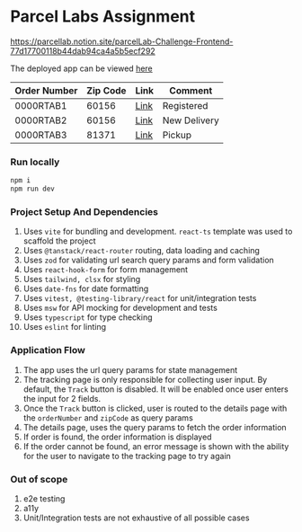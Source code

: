 # Parcel Labs Assignment
https://parcellab.notion.site/parcelLab-Challenge-Frontend-77d17700118b44dab94ca4a5b5ecf292

The deployed app can be viewed [here](https://bm-pcl-assignment.netlify.app/)

| Order Number | Zip Code | Link                                                                                                  | Comment      |
|--------------|----------|-------------------------------------------------------------------------------------------------------|--------------|
| 0000RTAB1    | 60156    | [Link](https://bm-pcl-assignment.netlify.app/order/details?orderNumber=0000RTAB1&zipCode=%2260156%22) | Registered   |
| 0000RTAB2    | 60156    | [Link](https://bm-pcl-assignment.netlify.app/order/details?orderNumber=0000RTAB2&zipCode=%2260156%22) | New Delivery |
| 0000RTAB3    | 81371    | [Link](https://bm-pcl-assignment.netlify.app/order/details?orderNumber=0000RTAB3&zipCode=%2281371%22) | Pickup       |


### Run locally
```bash
npm i
npm run dev
```

### Project Setup And Dependencies
1. Uses `vite` for bundling and development. `react-ts` template was used to scaffold the project
2. Uses `@tanstack/react-router` routing, data loading and caching
3. Uses `zod` for validating url search query params and form validation
4. Uses `react-hook-form` for form management
5. Uses `tailwind, clsx` for styling
6. Uses `date-fns` for date formatting
7. Uses `vitest, @testing-library/react` for unit/integration tests
8. Uses `msw` for API mocking for development and tests
9. Uses `typescript` for type checking
10. Uses `eslint` for linting

### Application Flow

1. The app uses the url query params for state management
2. The tracking page is only responsible for collecting user input. By default, the `Track` button is disabled. It will be enabled once user enters the input for 2 fields.
3. Once the `Track` button is clicked, user is routed to the details page with the `orderNumber` and `zipCode` as query params
4. The details page, uses the query params to fetch the order information
5. If order is found, the order information is displayed
6. If the order cannot be found, an error message is shown with the ability for the user to navigate to the tracking page to try again

### Out of scope
1. e2e testing
2. a11y
3. Unit/Integration tests are not exhaustive of all possible cases